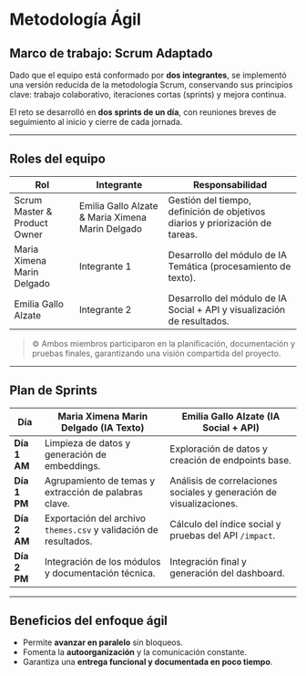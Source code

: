 # Metodología Ágil

## Marco de trabajo: Scrum Adaptado

Dado que el equipo está conformado por **dos integrantes**, se implementó una versión reducida de la metodología Scrum, conservando sus principios clave: trabajo colaborativo, iteraciones cortas (sprints) y mejora continua.

El reto se desarrolló en **dos sprints de un día**, con reuniones breves de seguimiento al inicio y cierre de cada jornada.

---

## Roles del equipo

| Rol | Integrante | Responsabilidad |
|------|-------------|----------------|
| Scrum Master & Product Owner | Emilia Gallo Alzate & Maria Ximena Marin Delgado | Gestión del tiempo, definición de objetivos diarios y priorización de tareas. |
| Maria Ximena Marin Delgado | Integrante 1 | Desarrollo del módulo de IA Temática (procesamiento de texto). |
| Emilia Gallo Alzate | Integrante 2 | Desarrollo del módulo de IA Social + API y visualización de resultados. |

> ⚙️ Ambos miembros participaron en la planificación, documentación y pruebas finales, garantizando una visión compartida del proyecto.

---

## Plan de Sprints

| Día | Maria Ximena Marin Delgado (IA Texto) | Emilia Gallo Alzate (IA Social + API) |
|------|-----------------------------|------------------------------------|
| **Día 1 AM** | Limpieza de datos y generación de embeddings. | Exploración de datos y creación de endpoints base. |
| **Día 1 PM** | Agrupamiento de temas y extracción de palabras clave. | Análisis de correlaciones sociales y generación de visualizaciones. |
| **Día 2 AM** | Exportación del archivo `themes.csv` y validación de resultados. | Cálculo del índice social y pruebas del API `/impact`. |
| **Día 2 PM** | Integración de los módulos y documentación técnica. | Integración final y generación del dashboard. |

---

## Beneficios del enfoque ágil
- Permite **avanzar en paralelo** sin bloqueos.
- Fomenta la **autoorganización** y la comunicación constante.
- Garantiza una **entrega funcional y documentada en poco tiempo**.
